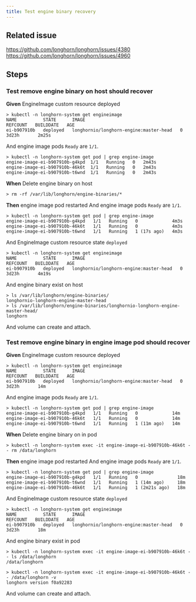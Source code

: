 ```yaml
---
title: Test engine binary recovery
---
```


## Related issue
https://github.com/longhorn/longhorn/issues/4380
https://github.com/longhorn/longhorn/issues/4960

## Steps
### Test remove engine binary on host should recover

**Given** EngineImage custom resource deployed
```
> kubectl -n longhorn-system get engineimage
NAME          STATE      IMAGE                                    REFCOUNT   BUILDDATE   AGE
ei-b907910b   deployed   longhornio/longhorn-engine:master-head   0          3d23h       2m25s
```
And engine image pods `Ready` are `1/1`.
```
> kubectl -n longhorn-system get pod | grep engine-image
engine-image-ei-b907910b-g4kpd  1/1   Running   0   2m43s
engine-image-ei-b907910b-46k6t  1/1   Running   0   2m43s
engine-image-ei-b907910b-t6wnd  1/1   Running   0   2m43s
```
**When** Delete engine binary on host
```
> rm -rf /var/lib/longhorn/engine-binaries/*
```
**Then** engine image pod restarted
And engine image pods `Ready` are `1/1`.
```
> kubectl -n longhorn-system get pod | grep engine-image
engine-image-ei-b907910b-g4kpd   1/1   Running   0             4m3s
engine-image-ei-b907910b-46k6t   1/1   Running   0             4m3s
engine-image-ei-b907910b-t6wnd   1/1   Running   1 (17s ago)   4m3s

```
And EngineImage custom resource state `deployed`
```
> kubectl -n longhorn-system get engineimage
NAME          STATE      IMAGE                                    REFCOUNT   BUILDDATE   AGE
ei-b907910b   deployed   longhornio/longhorn-engine:master-head   0          3d23h       4m19s
```
And engine binary exist on host
```
> ls /var/lib/longhorn/engine-binaries/
longhornio-longhorn-engine-master-head
> ls /var/lib/longhorn/engine-binaries/longhornio-longhorn-engine-master-head/
longhorn

```
And volume can create and attach.

### Test remove engine binary in engine image pod should recover
**Given** EngineImage custom resource deployed
```
> kubectl -n longhorn-system get engineimage
NAME          STATE      IMAGE                                    REFCOUNT   BUILDDATE   AGE
ei-b907910b   deployed   longhornio/longhorn-engine:master-head   0          3d23h       14m
```
And engine image pods `Ready` are `1/1`.
```
> kubectl -n longhorn-system get pod | grep engine-image
engine-image-ei-b907910b-g4kpd   1/1   Running   0             14m
engine-image-ei-b907910b-46k6t   1/1   Running   0             14m
engine-image-ei-b907910b-t6wnd   1/1   Running   1 (11m ago)   14m
```
**When** Delete engine binary on in pod
```
> kubectl -n longhorn-system exec -it engine-image-ei-b907910b-46k6t -- rm /data/longhorn
```
**Then** engine image pod restarted
And engine image pods `Ready` are `1/1`.
```
> kubectl -n longhorn-system get pod | grep engine-image
engine-image-ei-b907910b-g4kpd   1/1   Running   0               18m
engine-image-ei-b907910b-t6wnd   1/1   Running   1 (14m ago)     18m
engine-image-ei-b907910b-46k6t   1/1   Running   1 (2m21s ago)   18m

```
And EngineImage custom resource state `deployed`
```
> kubectl -n longhorn-system get engineimage
NAME          STATE      IMAGE                                    REFCOUNT   BUILDDATE   AGE
ei-b907910b   deployed   longhornio/longhorn-engine:master-head   0          3d23h       18m
```
And engine binary exist in pod
```
> kubectl -n longhorn-system exec -it engine-image-ei-b907910b-46k6t -- ls /data/longhorn
/data/longhorn

> kubectl -n longhorn-system exec -it engine-image-ei-b907910b-46k6t -- /data/longhorn -v
longhorn version f0a92283
```
And volume can create and attach.
